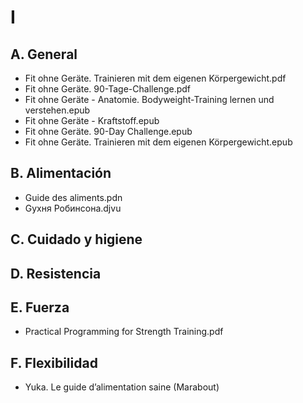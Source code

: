 # I

## A. General

* Fit ohne Geräte. Trainieren mit dem eigenen Körpergewicht.pdf
* Fit ohne Geräte. 90-Tage-Challenge.pdf
* Fit ohne Geräte - Anatomie. Bodyweight-Training lernen und verstehen.epub
* Fit ohne Geräte - Kraftstoff.epub
* Fit ohne Geräte. 90-Day Challenge.epub
* Fit ohne Geräte. Trainieren mit dem eigenen Körpergewicht.epub

## B. Alimentación

* Guide des aliments.pdn
* Gухня Робинсона.djvu

## C. Cuidado y higiene

## D. Resistencia

## E. Fuerza

* Practical Programming for Strength Training.pdf

## F. Flexibilidad

* Yuka. Le guide d’alimentation saine (Marabout)
